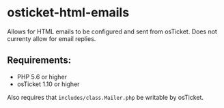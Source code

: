 # osticket-html-emails
Allows for HTML emails to be configured and sent from osTicket. Does not currenty allow for email replies.

## Requirements:
* PHP 5.6 or higher
* osTicket 1.10 or higher

Also requires that `includes/class.Mailer.php` be writable by osTicket.
